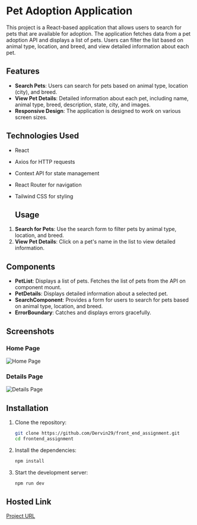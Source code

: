 # Pet Adoption Application

This project is a React-based application that allows users to search for pets that are available for adoption. The application fetches data from a pet adoption API and displays a list of pets. Users can filter the list based on animal type, location, and breed, and view detailed information about each pet.

## Features

- **Search Pets**: Users can search for pets based on animal type, location (city), and breed.
- **View Pet Details**: Detailed information about each pet, including name, animal type, breed, description, state, city, and images.
- **Responsive Design**: The application is designed to work on various screen sizes.

## Technologies Used

- React
- Axios for HTTP requests
- Context API for state management
- React Router for navigation
- Tailwind CSS for styling

  ## Usage

1. **Search for Pets**: Use the search form to filter pets by animal type, location, and breed.
2. **View Pet Details**: Click on a pet's name in the list to view detailed information.

## Components

- **PetList**: Displays a list of pets. Fetches the list of pets from the API on component mount.
- **PetDetails**: Displays detailed information about a selected pet.
- **SearchComponent**: Provides a form for users to search for pets based on animal type, location, and breed.
- **ErrorBoundary**: Catches and displays errors gracefully.

## Screenshots
### Home Page
![Home Page](https://github.com/user-attachments/assets/c7007c50-1fb2-4aee-aae8-8d8584358afc)

### Details Page
![Details Page](https://github.com/user-attachments/assets/c5163471-8ed7-46e7-8d6d-1520bbabfdca)


## Installation


1. Clone the repository:
    ```sh
    git clone https://github.com/Dervin29/front_end_assignment.git
    cd frontend_assignment
    ```

2. Install the dependencies:
    ```sh
    npm install
    ```

3. Start the development server:
    ```sh
    npm run dev
    ```

## Hosted Link
[Project URL](https://pet-application.netlify.app/)
